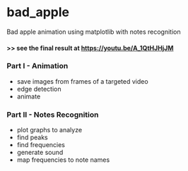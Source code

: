 # bad_apple  
Bad apple animation using matplotlib with notes recognition
#### **>> see the final result at https://youtu.be/A_1QtHJHjJM** 
### Part I - Animation
  - save images from frames of a targeted video
  - edge detection
  - animate
### Part II - Notes Recognition
  - plot graphs to analyze
  - find peaks
  - find frequencies
  - generate sound
  - map frequencies to note names
